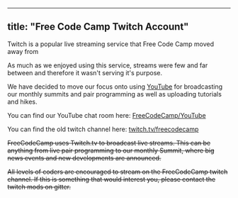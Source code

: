 
---
title: "Free Code Camp Twitch Account"
---

Twitch is a popular live streaming service that Free Code Camp moved away from

As much as we enjoyed using this service, streams were few and far between and therefore it wasn't serving it's purpose.

We have decided to move our focus onto using [YouTube](https://www.youtube.com/freecodecamp) for broadcasting our monthly summits and pair programming as well as uploading tutorials and hikes.

You can find our YouTube chat room here: [FreeCodeCamp/YouTube](https://gitter.im/FreeCodeCamp/YouTube)

You can find the old twitch channel here: [twitch.tv/freecodecamp](https://www.twitch.tv/freecodecamp)

~~FreeCodeCamp uses Twitch.tv to broadcast live streams. This can be anything from live pair programming to our monthly Summit, where big news events and new developments are announced.~~

~~All levels of coders are encouraged to stream on the FreeCodeCamp twitch channel. If this is something that would interest you, please contact the twitch mods on gitter.~~
